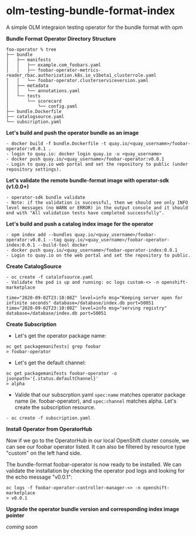 # olm-testing-bundle-format-index
A simple OLM integraion testing operator for the bundle format with opm

**Bundle Format Operator Directory Structure**

```
foo-operator % tree
├── bundle
│   ├── manifests
│   │   ├── example.com_foobars.yaml
│   │   ├── foobar-operator-metrics-reader_rbac.authorization.k8s.io_v1beta1_clusterrole.yaml
│   │   └── foobar-operator.clusterserviceversion.yaml
│   ├── metadata
│   │   └── annotations.yaml
│   └── tests
│       └── scorecard
│           └── config.yaml
├── bundle.Dockerfile
├── catalogsource.yaml
└── subscription.yaml
```

**Let's build and push the operator bundle as an image**

```
- docker build -f bundle.Dockerfile -t quay.io/<quay_username>/foobar-operator:v0.0.1 .
- login to quay.io: docker login quay.io -u <quay_username>
- docker push quay.io/<quay_username>/foobar-operator:v0.0.1
- Login to quay.io web portal and set the repository to public (under repository settings). 
```

**Let's validate the remote bundle-format image with operator-sdk (v1.0.0+)**

```
- operator-sdk bundle validate 
- Note: if the validation is successful, then we should see only INFO level messages (no WARN or ERROR) in the output console and it should end with "All validation tests have completed successfully".
```

**Let's build and push a catalog index image for the operator**

```
- opm index add --bundles quay.io/<quay_username>/foobar-operator:v0.0.1 --tag quay.io/<quay_username>/foobar-operator-index:0.0.1 --build-tool docker
- docker push quay.io/<quay_username>/foobar-operator-index:0.0.1
- Login to quay.io on the web portal and set the repository to public.
```

**Create CatalogSource**

```
- oc create -f catalofsource.yaml
- Validate the pod is up and running: oc logs custom-<> -n openshift-marketplace

time="2020-09-02T23:10:08Z" level=info msg="Keeping server open for infinite seconds" database=/database/index.db port=50051
time="2020-09-02T23:10:08Z" level=info msg="serving registry" database=/database/index.db port=50051
```

**Create Subscription**


- Let's get the operator package name: 
```
oc get packagemanifests| grep foobar
> foobar-operator
```

- Let's get the default channel: 
```
oc get packagemanifests foobar-operator -o jsonpath='{.status.defaultChannel}'
> alpha
```

- Valide that our subscrption.yaml `spec:name` matches operator package name (ie. foobar-operator), and `spec:channel` matches alpha. Let's create the subscription resource.

```
- oc create -f subscription.yaml
```

**Install Operator from OperatorHub**

Now if we go to the OperatorHub in our local OpenShift cluster console, we can see our foobar operator listed. It can also be filtered by resource type "custom" on the left hand side. 

The bundle-format foobar-operator is now ready to be installed. We can validate the installation by checking the operator pod logs and looking for the echo message "v0.0.1":

```
oc logs -f foobar-operator-controller-manager-<> -n openshift-marketplace
> v0.0.1
```

**Upgrade the operator bundle version and corresponding index image pointer**

_coming soon_
